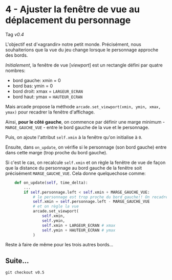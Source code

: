# 4 - Ajuster la fenêtre de vue au déplacement du personnage

Tag *v0.4*

L'objectif est d'«agrandir» notre petit monde. Précisément, nous souhaiterions que la vue du jeu change lorsque le personnage approche des bords.

*Initialement*, la fenêtre de vue \[*viewport*\] est un rectangle défini par quatre nombres:
- bord gauche: xmin = 0
- bord bas: ymin = 0
- bord droit: xmax = `LARGEUR_ECRAN`
- bord haut: ymax = `HAUTEUR_ECRAN`


Mais arcade propose la méthode `arcade.set_viewport(xmin, ymin, xmax, ymax)` pour recadrer la fenêtre d'affichage.

Ainsi, **pour le côté gauche**, on commence par définir une marge minimum - `MARGE_GAUCHE_VUE` - entre le bord gauche de la vue et le personnage.

Puis, on ajoute l'attribut `self.xmin` à la fenêtre qu'on initialise à `0`.

Ensuite, dans `on_update`, on vérifie si le personnage (son bord gauche) entre dans cette marge (trop proche du bord gauche).

Si c'est le cas, on recalcule `self.xmin` et on règle la fenêtre de vue de façon que la distance du personnage au bord gauche de la fenêtre soit précisément `MARGE_GAUCHE_VUE`. Cela donne quelquechose comme:

```python
    def on_update(self, time_delta):
        ...
        if self.personnage.left < self.xmin + MARGE_GAUCHE_VUE:
            # le personnage est trop proche du bord gauche!! On recadre
            self.xmin = self.personnage.left - MARGE_GAUCHE_VUE
            # et on règle la vue
            arcade.set_viewport(
                self.xmin,
                self.ymin,
                self.xmin + LARGEUR_ECRAN # xmax
                self.ymin + HAUTEUR_ECRAN # ymax
            )
```

Reste à faire de même pour les trois autres bords...

## Suite... 

`git checkout v0.5`